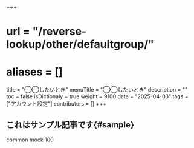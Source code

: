 +++
# url = "/reverse-lookup/other/defaultgroup/"
# aliases = []
title = "◯◯したいとき"
menuTitle = "◯◯したいとき"
description = ""
toc = false
isDictionaly = true
weight = 9100
date = "2025-04-03"
tags = ["アカウント設定"]
contributors = []
+++

## これはサンプル記事です{#sample}

common mock 100
